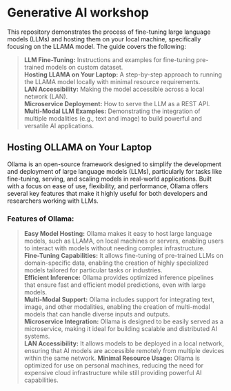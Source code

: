 # Generative AI workshop
This repository demonstrates the process of fine-tuning large language models (LLMs) and hosting them on your local machine, specifically focusing on the LLAMA model. The guide covers the following:
> **LLM Fine-Tuning:** Instructions and examples for fine-tuning pre-trained models on custom dataset.  
> **Hosting LLAMA on Your Laptop:** A step-by-step approach to running the LLAMA model locally with minimal resource requirements.  
> **LAN Accessibility:** Making the model accessible across a local network (LAN).  
> **Microservice Deployment:** How to serve the LLM as a REST API.  
> **Multi-Modal LLM Examples:** Demonstrating the integration of multiple modalities (e.g., text and image) to build powerful and versatile AI applications.

## Hosting OLLAMA on Your Laptop
Ollama is an open-source framework designed to simplify the development and deployment of large language models (LLMs), particularly for tasks like fine-tuning, serving, and scaling models in real-world applications. Built with a focus on ease of use, flexibility, and performance, Ollama offers several key features that make it highly useful for both developers and researchers working with LLMs.

### Features of Ollama:
> **Easy Model Hosting:** Ollama makes it easy to host large language models, such as LLAMA, on local machines or servers, enabling users to interact with models without needing complex infrastructure.  
> **Fine-Tuning Capabilities:** It allows fine-tuning of pre-trained LLMs on domain-specific data, enabling the creation of highly specialized models tailored for particular tasks or industries.  
> **Efficient Inference:** Ollama provides optimized inference pipelines that ensure fast and efficient model predictions, even with large models.  
> **Multi-Modal Support:** Ollama includes support for integrating text, image, and other modalities, enabling the creation of multi-modal models that can handle diverse inputs and outputs.  
> **Microservice Integration:** Ollama is designed to be easily served as a microservice, making it ideal for building scalable and distributed AI systems.  
> **LAN Accessibility:** It allows models to be deployed in a local network, ensuring that AI models are accessible remotely from multiple devices within the same network. 
> **Minimal Resource Usage:** Ollama is optimized for use on personal machines, reducing the need for expensive cloud infrastructure while still providing powerful AI capabilities.  


